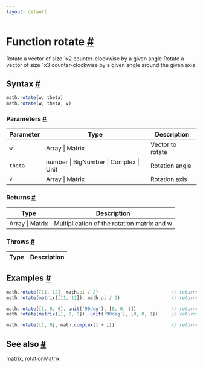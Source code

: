 ```yaml
---
layout: default
---
```


<!-- Note: This file is automatically generated from source code comments. Changes made in this file will be overridden. -->

<h1 id="function-rotate">Function rotate <a href="#function-rotate" title="Permalink">#</a></h1>

Rotate a vector of size 1x2 counter-clockwise by a given angle
Rotate a vector of size 1x3 counter-clockwise by a given angle around the given axis


<h2 id="syntax">Syntax <a href="#syntax" title="Permalink">#</a></h2>

```js
math.rotate(w, theta)
math.rotate(w, theta, v)
```

<h3 id="parameters">Parameters <a href="#parameters" title="Permalink">#</a></h3>

Parameter | Type | Description
--------- | ---- | -----------
`w` | Array &#124; Matrix | Vector to rotate
`theta` | number &#124; BigNumber &#124; Complex &#124; Unit | Rotation angle
`v` | Array &#124; Matrix | Rotation axis

<h3 id="returns">Returns <a href="#returns" title="Permalink">#</a></h3>

Type | Description
---- | -----------
Array &#124; Matrix | Multiplication of the rotation matrix and w


<h3 id="throws">Throws <a href="#throws" title="Permalink">#</a></h3>

Type | Description
---- | -----------


<h2 id="examples">Examples <a href="#examples" title="Permalink">#</a></h2>

```js
math.rotate([11, 12], math.pi / 2)                           // returns matrix([-12, 11])
math.rotate(matrix([11, 12]), math.pi / 2)                   // returns matrix([-12, 11])

math.rotate([1, 0, 0], unit('90deg'), [0, 0, 1])             // returns matrix([0, 1, 0])
math.rotate(matrix([1, 0, 0]), unit('90deg'), [0, 0, 1])     // returns matrix([0, 1, 0])

math.rotate([1, 0], math.complex(1 + i))                     // returns matrix([cos(1 + i) - sin(1 + i), sin(1 + i) + cos(1 + i)])
```


<h2 id="see-also">See also <a href="#see-also" title="Permalink">#</a></h2>

[matrix](matrix.html),
[rotationMatrix](rotationMatrix.html)
